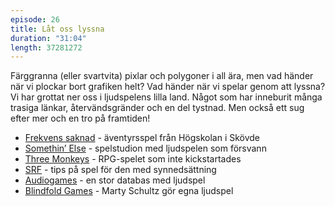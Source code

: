 ```yaml
---
episode: 26
title: Låt oss lyssna
duration: "31:04"
length: 37281272
---
```


Färggranna (eller svartvita) pixlar och polygoner i all ära, men vad händer när vi plockar bort grafiken helt? Vad händer när vi spelar genom att lyssna? Vi har grottat ner oss i ljudspelens lilla land. Något som har inneburit många trasiga länkar, återvändsgränder och en del tystnad. Men också ett sug efter mer och en tro på framtiden!

* [Frekvens saknad][frekvens] - äventyrsspel från Högskolan i Skövde
* [Somethin’ Else][somethin] - spelstudion med ljudspelen som försvann
* [Three Monkeys][monkey] - RPG-spelet som inte kickstartades
* [SRF][srf] - tips på spel för den med synnedsättning
* [Audiogames][audiogames] - en stor databas med ljudspel
* [Blindfold Games][blindfold] - Marty Schultz gör egna ljudspel

[somethin]: http://www.somethinelse.com/projects/gaming-for-gamers-audio-games/
[monkey]: https://www.kickstarter.com/projects/1950090942/three-monkeys-part-1-into-the-abyss
[frekvens]: https://www.his.se/nyheter/2019/maj/varmt-mottagande-av-inkluderande-spel/
[srf]: http://www.srf.nu/leva-med-synnedsattning/att-ha-en-synnedsattning/ung/kul/spel/
[audiogames]: https://www.audiogames.net/
[blindfold]: https://blindfoldgames.org/
